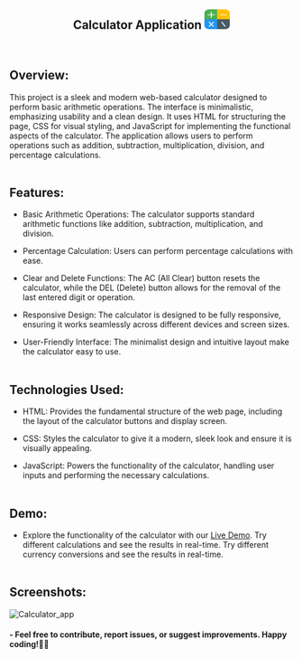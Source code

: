 <h2 align = "center">Calculator Application <img src="assets/favicon.png" alt="" height="35" width="45"/></h2>
<br>

<h2>Overview:</h2>

This project is a sleek and modern web-based calculator designed to perform basic arithmetic operations. The interface is minimalistic, emphasizing usability and a clean design. It uses HTML for structuring the page, CSS for visual styling, and JavaScript for implementing the functional aspects of the calculator. The application allows users to perform operations such as addition, subtraction, multiplication, division, and percentage calculations.
<br><br>

<h2>Features:</h2>

- Basic Arithmetic Operations: The calculator supports standard arithmetic functions like addition, subtraction, multiplication, and division.
  
- Percentage Calculation: Users can perform percentage calculations with ease.

- Clear and Delete Functions: The AC (All Clear) button resets the calculator, while the DEL (Delete) button allows for the removal of the last entered digit or operation.

- Responsive Design: The calculator is designed to be fully responsive, ensuring it works seamlessly across different devices and screen sizes.

- User-Friendly Interface: The minimalist design and intuitive layout make the calculator easy to use.
<br><br>

<h2>Technologies Used:</h2>

- HTML: Provides the fundamental structure of the web page, including the layout of the calculator buttons and display screen.

- CSS: Styles the calculator to give it a modern, sleek look and ensure it is visually appealing.

- JavaScript: Powers the functionality of the calculator, handling user inputs and performing the necessary calculations.
<br><br>

<h2>Demo:</h2>

- Explore the functionality of the calculator with our <a href="https://prajyotkalekar.github.io/Calculator_Application/" target="_blank">Live Demo</a>. Try different calculations and see the results in real-time. Try different currency conversions and see the results in real-time.
<br><br>

<h2>Screenshots:</h2>

![Calculator_app](https://github.com/user-attachments/assets/6f157768-ee6f-4d9c-9131-5e6579e118cb)


<h4> - Feel free to contribute, report issues, or suggest improvements. Happy coding!🤝💡</h4>

